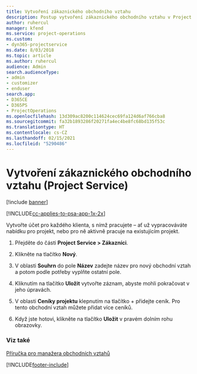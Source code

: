 ```yaml
---
title: Vytvoření zákaznického obchodního vztahu
description: Postup vytvoření zákaznického obchodního vztahu v Project Service
author: ruhercul
manager: kfend
ms.service: project-operations
ms.custom:
- dyn365-projectservice
ms.date: 8/03/2018
ms.topic: article
ms.author: ruhercul
audience: Admin
search.audienceType:
- admin
- customizer
- enduser
search.app:
- D365CE
- D365PS
- ProjectOperations
ms.openlocfilehash: 13d309ac8200c114624cec69fa124d6af766cba8
ms.sourcegitcommit: fa32b1893286f20271fa4ec4be8fc68bd135f53c
ms.translationtype: HT
ms.contentlocale: cs-CZ
ms.lasthandoff: 02/15/2021
ms.locfileid: "5290486"
---
```

# <a name="create-a-customer-account-project-service"></a>Vytvoření zákaznického obchodního vztahu (Project Service)

[!include [banner](../includes/psa-now-project-operations.md)]

[!INCLUDE[cc-applies-to-psa-app-1x-2x](../includes/cc-applies-to-psa-app-1x-2x.md)]

Vytvořte účet pro každého klienta, s nímž pracujete – ať už vypracováváte nabídku pro projekt, nebo pro ně aktivně pracuje na existujícím projekt.  
  
1.  Přejděte do části **Project Service > Zákazníci**.  
  
2.  Klikněte na tlačítko **Nový**.  
  
3.  V oblasti **Souhrn** do pole **Název** zadejte název pro nový obchodní vztah a potom podle potřeby vyplňte ostatní pole.  
  
4.  Kliknutím na tlačítko **Uložit** vytvořte záznam, abyste mohli pokračovat v jeho úpravách.  
  
5.  V oblasti **Ceníky projektu** klepnutím na tlačítko + přidejte ceník. Pro tento obchodní vztah můžete přidat více ceníků.  
  
6.  Když jste hotovi, klikněte na tlačítko **Uložit** v pravém dolním rohu obrazovky.  
  
### <a name="see-also"></a>Viz také  
 [Příručka pro manažera obchodních vztahů](../psa/account-manager-guide.md)


[!INCLUDE[footer-include](../includes/footer-banner.md)]